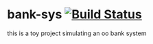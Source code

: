 # bank-sys [![Build Status](https://travis-ci.org/lincolnrocha/bank-sys.svg?branch=master)](https://travis-ci.org/lincolnrocha/bank-sys)
this is a toy project simulating an oo bank system

